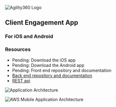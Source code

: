 ![Agility360 Logo](https://raw.githubusercontent.com/Agility360/CEA/master/assets/logo/logo7868398_sm.png "Agility360 Logo")
## Client Engagement App
### For iOS and Android

### Resources
 - Pending: Download the iOS app
 - Pending: Download the Android app
 - Pending: Front end repository and documentation
 - [Back end repository and documentation](https://github.com/Agility360/CEA/tree/master/backend)
 - [REST api](https://hqctqkd7xc.execute-api.us-east-1.amazonaws.com/beta)


 ![Application Architecture](https://raw.githubusercontent.com/Agility360/CEA/master/application-architecture2.png "Application Architecture")

![AWS Mobile Application Architecture]("https://raw.githubusercontent.com/Agility360/CEA/master/enterprise-mobile-hub_serverless-compute-app.png" "AWS Mobile app architecture")
